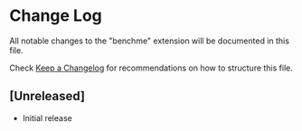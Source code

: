 # Change Log

All notable changes to the "benchme" extension will be documented in this file.

Check [Keep a Changelog](http://keepachangelog.com/) for recommendations on how to structure this file.

## [Unreleased]

- Initial release